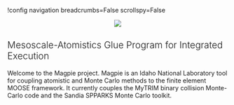!config navigation breadcrumbs=False scrollspy=False

<div style="text-align: center">
<img src="media/magpie_logo.svg"/>
</div>

<h2 class="center" style="font-size:150%;font-weight:300;">Mesoscale-Atomistics Glue Program for Integrated Execution</h2>

Welcome to the Magpie project. Magpie is an Idaho National Laboratory tool for coupling
atomistic and Monte Carlo methods to the finite element MOOSE framework. It currently couples
the MyTRIM binary collision Monte-Carlo code and the Sandia SPPARKS Monte Carlo toolkit.

<!--!media media/marmot_single.mp4 style=width:1000px;margin:auto loop=true autoplay=true caption=Void lattice formation under irradiation-->

